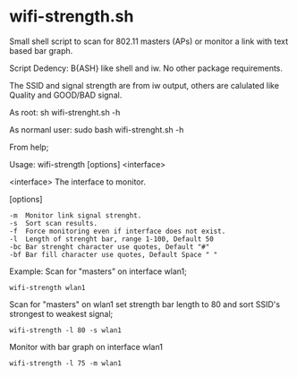 # wifi-strength.sh
Small shell script to scan for 802.11 masters (APs) or monitor a link with text based bar graph.

Script Dedency: B{ASH} like shell and iw. No other package requirements.

 The SSID and signal strength are from iw output, others are
 calulated like Quality and GOOD/BAD signal.

 As root:
  sh wifi-strenght.sh -h

 As normanl user:
  sudo bash wifi-strenght.sh -h

From help;

Usage: wifi-strength [options] \<interface\>

\<interface\>  The interface to monitor. 

[options]

	-m	Monitor link signal strenght.
  	-s	Sort scan results.
  	-f	Force monitoring even if interface does not exist.
  	-l	Length of strenght bar, range 1-100, Default 50
  	-bc	Bar strenght character use quotes, Default "#"
  	-bf	Bar fill character use quotes, Default Space " "

Example:
  Scan for "masters" on interface wlan1;

	wifi-strength wlan1

  Scan for "masters" on wlan1 set strength bar length to 80 
  and sort SSID's strongest to weakest signal;

	wifi-strength -l 80 -s wlan1

  Monitor with bar graph on interface wlan1

	wifi-strength -l 75 -m wlan1
